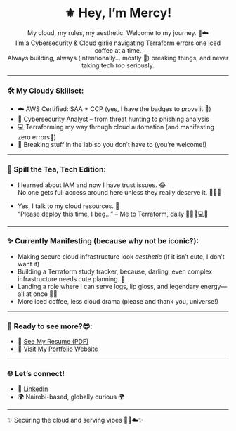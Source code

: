 <h1 align="center">⚜️ Hey, I’m Mercy!</h1>

<p align="center">
My cloud, my rules, my aesthetic. Welcome to my journey. 👑☁️ <br>
I’m a Cybersecurity & Cloud girlie navigating Terraform errors one iced coffee at a time. <br>
Always building, always (intentionally... mostly 👀) breaking things, and never taking tech <em>too</em> seriously.
</p>

---

### 🛠️ My Cloudy Skillset:
- ☁️ AWS Certified: SAA + CCP (yes, I have the badges to prove it 💅)
- 🔐 Cybersecurity Analyst – from threat hunting to phishing analysis
- 💻 Terraforming my way through cloud automation (and manifesting zero errors👀)
- 🧪 Breaking stuff in the lab so you don’t have to (you’re welcome!)

---

### 🎤 Spill the Tea, Tech Edition:
- I learned about IAM and now I have trust issues. 😂  
  No one gets full access around here unless they really deserve it. 😤🔐✨

- Yes, I talk to my cloud resources. 🙈  
  “Please deploy this time, I beg…” – Me to Terraform, daily 🧎🏽‍♀️💻✨

---

### ✨ Currently Manifesting (because why not be iconic?):
- Making secure cloud infrastructure look *aesthetic* (if it isn’t cute, I don’t want it)
- Building a Terraform study tracker, because, darling, even complex infrastructure needs cute planning. 👑
- Landing a role where I can serve logs, lip gloss, and legendary energy—all at once 💄✨
- More iced coffee, less cloud drama (please and thank you, universe!)

---

### 🚀 Ready to see more?😎:

- 📄 [See My Resume (PDF)](https://drive.google.com/file/d/1x7KUAShfmPwE_BOmdNF6h_beE-ThECnG/view?usp=sharing)
- 🔗 [Visit My Portfolio Website](https://yourname.dev)
  
---  

### 🌐 Let’s connect!
- 💼 [LinkedIn](https://www.linkedin.com/in/mercy-ndonga)
- 🌍 Nairobi-based, globally curious 🌍

---

✨ Securing the cloud and serving vibes 🥂💅☁️✨
